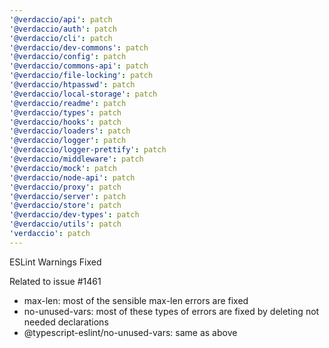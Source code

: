```yaml
---
'@verdaccio/api': patch
'@verdaccio/auth': patch
'@verdaccio/cli': patch
'@verdaccio/dev-commons': patch
'@verdaccio/config': patch
'@verdaccio/commons-api': patch
'@verdaccio/file-locking': patch
'@verdaccio/htpasswd': patch
'@verdaccio/local-storage': patch
'@verdaccio/readme': patch
'@verdaccio/types': patch
'@verdaccio/hooks': patch
'@verdaccio/loaders': patch
'@verdaccio/logger': patch
'@verdaccio/logger-prettify': patch
'@verdaccio/middleware': patch
'@verdaccio/mock': patch
'@verdaccio/node-api': patch
'@verdaccio/proxy': patch
'@verdaccio/server': patch
'@verdaccio/store': patch
'@verdaccio/dev-types': patch
'@verdaccio/utils': patch
'verdaccio': patch
---
```


ESLint Warnings Fixed

Related to issue #1461

- max-len: most of the sensible max-len errors are fixed
- no-unused-vars: most of these types of errors are fixed by deleting not needed declarations
- @typescript-eslint/no-unused-vars: same as above
